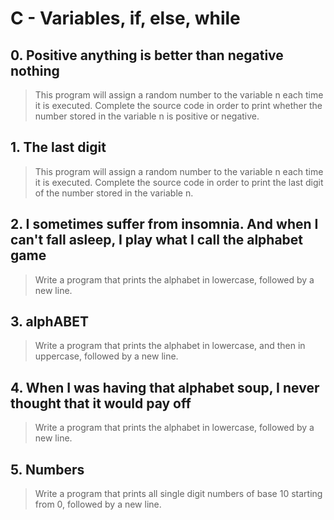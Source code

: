 # C - Variables, if, else, while

## 0. Positive anything is better than negative nothing 
> This program will assign a random number to the variable n each time it is executed. Complete the source code in order to print whether the number stored in the variable n is positive or negative.

## 1. The last digit
> This program will assign a random number to the variable n each time it is executed. Complete the source code in order to print the last digit of the number stored in the variable n.

## 2. I sometimes suffer from insomnia. And when I can't fall asleep, I play what I call the alphabet game 
> Write a program that prints the alphabet in lowercase, followed by a new line.

## 3. alphABET
> Write a program that prints the alphabet in lowercase, and then in uppercase, followed by a new line.

## 4. When I was having that alphabet soup, I never thought that it would pay off
> Write a program that prints the alphabet in lowercase, followed by a new line.

## 5. Numbers
> Write a program that prints all single digit numbers of base 10 starting from 0, followed by a new line.
